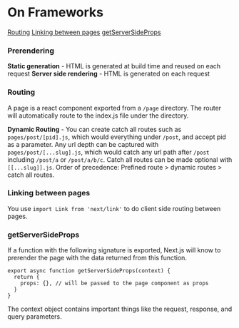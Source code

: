 # On Frameworks
[Routing](#routing)
[Linking between pages](#linking-between-pages)
[getServerSideProps](#getServerSideProps)

### Prerendering
**Static generation** - HTML is generated at build time and reused on each request
**Server side rendering** - HTML is generated on each request

### Routing
A page is a react component exported from a `/page` directory. The router will automatically route to the index.js file under the directory. 

**Dynamic Routing** - You can create catch all routes such as `pages/post/[pid].js`, which would everything under `/post`, and accept pid as a parameter.
Any url depth can be captured with `pages/post/[...slug].js`, which would catch any url path after `/post` including `/post/a` or `/post/a/b/c`.
Catch all routes can be made optional with `[[...slug]].js`. Order of precedence: Prefined route > dynamic routes > catch all routes. 

### Linking between pages
You use `import Link from 'next/link'` to do client side routing between pages.

### getServerSideProps
If a function with the following signature is exported, Next.js will know to prerender the page with the data returned from this function.  
```
export async function getServerSideProps(context) {
  return {
    props: {}, // will be passed to the page component as props
  }
}
```
The context object contains important things like the request, response, and query parameters. 
